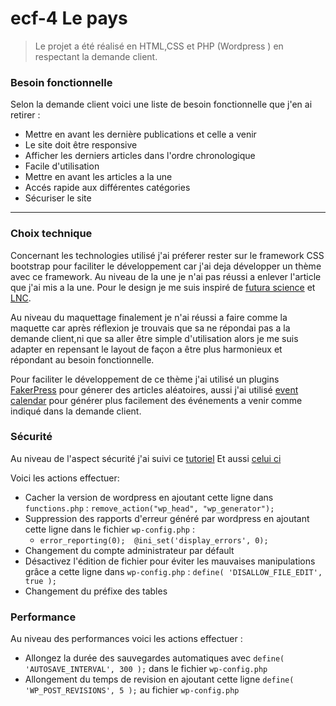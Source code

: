 # ecf-4 Le pays
 
> Le projet a été réalisé en HTML,CSS et PHP (Wordpress ) en respectant la demande client.  
              
### Besoin fonctionnelle
 
Selon la demande client voici une liste de besoin fonctionnelle que j'en ai retirer :
 
- Mettre en avant les dernière publications et celle a venir
- Le site doit être responsive
- Afficher les derniers articles dans l'ordre chronologique
- Facile d'utilisation
- Mettre en avant les articles a la une
- Accés rapide aux différentes catégories
- Sécuriser le site
 
***
### Choix technique
 
Concernant les technologies utilisé j'ai préferer rester sur le framework CSS bootstrap pour faciliter le développement car j'ai deja développer un  thème avec ce framework. 
Au niveau de la une je n'ai pas réussi a enlever l'article que j'ai mis a la une. Pour le design je me suis inspiré de [futura science](https://www.futura-sciences.com/) et [LNC](https://www.lnc.nc/). 
 
Au niveau du maquettage finalement je n'ai réussi a faire comme la maquette car après réflexion je trouvais que sa ne répondai pas a la demande client,ni que sa aller être simple d'utilisation alors je me suis adapter en repensant le layout de façon a être plus harmonieux et répondant au besoin fonctionnelle. 
 
Pour faciliter le développement de ce thème j'ai utilisé un plugins [FakerPress](https://fr.wordpress.org/plugins/fakerpress/) pour génerer des articles aléatoires, aussi j'ai utilisé [event calendar](https://fr.wordpress.org/plugins/the-events-calendar/) pour générer plus facilement des événements a venir comme indiqué dans la demande client.

### Sécurité
 
Au niveau de l'aspect sécurité j'ai suivi ce [tutoriel](https://www.codeur.com/tuto/wordpress/proteger-wordpress-attaques/#2_utiliser_des_identifiants_de_connexion_complexes)
Et aussi [celui ci](https://capitainewp.io/formations/developper-theme-wordpress/analyse-wp-config/) 
 
Voici les actions effectuer:
 
- Cacher la version de wordpress en ajoutant cette ligne dans `functions.php` : `remove_action("wp_head", "wp_generator");`
- Suppression des rapports d'erreur généré par wordpress en ajoutant cette ligne dans le fichier `wp-config.php` : 
  - `error_reporting(0); 
       @ini_set('display_errors', 0);
     `
- Changement du compte administrateur par défault
- Désactivez l'édition de fichier pour éviter les mauvaises manipulations grâce a cette ligne dans `wp-config.php` : `define( 'DISALLOW_FILE_EDIT', true );`
- Changement du préfixe des tables
 
### Performance
 
Au niveau des performances voici les actions effectuer : 
 
- Allongez la durée des sauvegardes automatiques avec `define( 'AUTOSAVE_INTERVAL', 300 );` dans le fichier `wp-config.php` 
- Allongement du temps de revision en ajoutant cette ligne `define( 'WP_POST_REVISIONS', 5 );` au fichier `wp-config.php`
